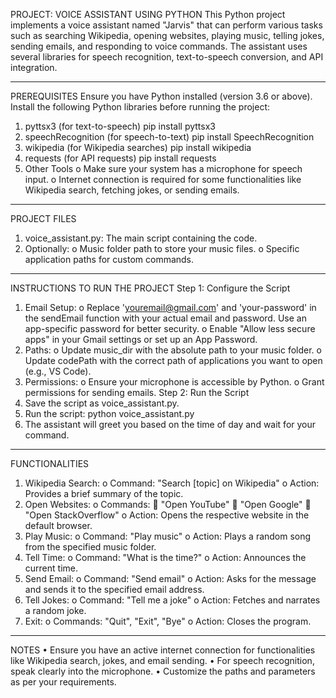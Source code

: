 PROJECT: VOICE ASSISTANT USING PYTHON
This Python project implements a voice assistant named "Jarvis" that can perform various tasks such as searching Wikipedia, opening websites, playing music, telling jokes, sending emails, and responding to voice commands. The assistant uses several libraries for speech recognition, text-to-speech conversion, and API integration.
________________________________________
PREREQUISITES
Ensure you have Python installed (version 3.6 or above). Install the following Python libraries before running the project:
1.	pyttsx3 (for text-to-speech)
pip install pyttsx3
2.	speechRecognition (for speech-to-text)
pip install SpeechRecognition
3.	wikipedia (for Wikipedia searches)
pip install wikipedia
4.	requests (for API requests)
pip install requests
5.	Other Tools
o	Make sure your system has a microphone for speech input.
o	Internet connection is required for some functionalities like Wikipedia search, fetching jokes, or sending emails.
________________________________________
PROJECT FILES
1.	voice_assistant.py: The main script containing the code.
2.	Optionally:
o	Music folder path to store your music files.
o	Specific application paths for custom commands.
________________________________________
INSTRUCTIONS TO RUN THE PROJECT
Step 1: Configure the Script
1.	Email Setup:
o	Replace 'youremail@gmail.com' and 'your-password' in the sendEmail function with your actual email and password. Use an app-specific password for better security.
o	Enable "Allow less secure apps" in your Gmail settings or set up an App Password.
2.	Paths:
o	Update music_dir with the absolute path to your music folder.
o	Update codePath with the correct path of applications you want to open (e.g., VS Code).
3.	Permissions:
o	Ensure your microphone is accessible by Python.
o	Grant permissions for sending emails.
Step 2: Run the Script
1.	Save the script as voice_assistant.py.
2.	Run the script:
python voice_assistant.py
3.	The assistant will greet you based on the time of day and wait for your command.
________________________________________
FUNCTIONALITIES
1.	Wikipedia Search:
o	Command: "Search [topic] on Wikipedia"
o	Action: Provides a brief summary of the topic.
2.	Open Websites:
o	Commands:
	"Open YouTube"
	"Open Google"
	"Open StackOverflow"
o	Action: Opens the respective website in the default browser.
3.	Play Music:
o	Command: "Play music"
o	Action: Plays a random song from the specified music folder.
4.	Tell Time:
o	Command: "What is the time?"
o	Action: Announces the current time.
5.	Send Email:
o	Command: "Send email"
o	Action: Asks for the message and sends it to the specified email address.
6.	Tell Jokes:
o	Command: "Tell me a joke"
o	Action: Fetches and narrates a random joke.
7.	Exit:
o	Commands: "Quit", "Exit", "Bye"
o	Action: Closes the program.
________________________________________
NOTES
•	Ensure you have an active internet connection for functionalities like Wikipedia search, jokes, and email sending.
•	For speech recognition, speak clearly into the microphone.
•	Customize the paths and parameters as per your requirements.


